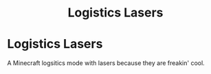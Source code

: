 
<h1 align="center" style="margin-top: 20px; border-bottom: 0;">Logistics Lasers</h1>

# Logistics Lasers

A Minecraft logsitics mode with lasers because they are freakin' cool.
